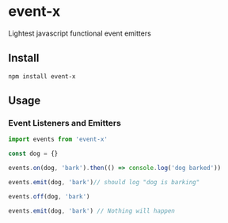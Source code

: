 # event-x
Lightest javascript functional event emitters

## Install
```
npm install event-x
```

## Usage

### Event Listeners and Emitters

```js
import events from 'event-x'

const dog = {}

events.on(dog, 'bark').then(() => console.log('dog barked'))

events.emit(dog, 'bark')// should log "dog is barking"

events.off(dog, 'bark')

events.emit(dog, 'bark') // Nothing will happen
```
